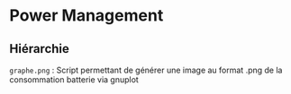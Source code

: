 Power Management
=========


Hiérarchie 
----------
`graphe.png` 
:     Script permettant de générer une image au format .png de la consommation batterie via gnuplot
